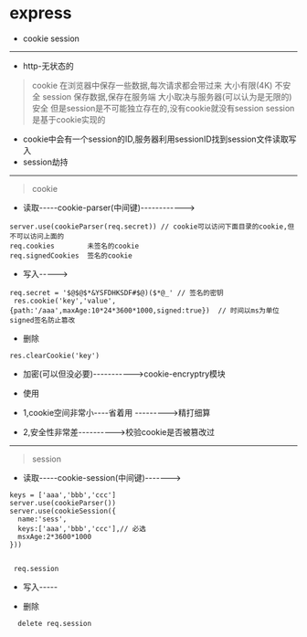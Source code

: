 # express

* cookie session

***

* http-无状态的
> cookie 在浏览器中保存一些数据,每次请求都会带过来  大小有限(4K)  不安全
> session 保存数据,保存在服务端  大小取决与服务器(可以认为是无限的) 安全 但是session是不可能独立存在的,没有cookie就没有session
> session是基于cookie实现的
  * cookie中会有一个session的ID,服务器利用sessionID找到session文件读取写入 
  * session劫持

***

> cookie
 * 读取-----cookie-parser(中间键)------------>
 ```
 server.use(cookieParser(req.secret)) // cookie可以访问下面目录的cookie,但不可以访问上面的 
 req.cookies        未签名的cookie
 req.signedCookies  签名的cookie
 ```
 * 写入----->
 ```
 req.secret = '$@$@$*&YSFDHKSDF#$@)($*@_' // 签名的密钥
  res.cookie('key','value',{path:'/aaa',maxAge:10*24*3600*1000,signed:true})  // 时间以ms为单位  signed签名防止篡改
```
* 删除
```
res.clearCookie('key')
```
* 加密(可以但没必要)----------->cookie-encryptry模块


* 使用  
 * 1,cookie空间非常小----省着用 --------->精打细算
 * 2,安全性非常差---------->校验cookie是否被篡改过 

***

> session
 * 读取-----cookie-session(中间键)------->
```
keys = ['aaa','bbb','ccc']
server.use(cookieParser())
server.use(cookieSession({
  name:'sess',
  keys:['aaa','bbb','ccc'],// 必选
  msxAge:2*3600*1000
}))


 req.session
```

 * 写入-----

 * 删除
```
  delete req.session
```


